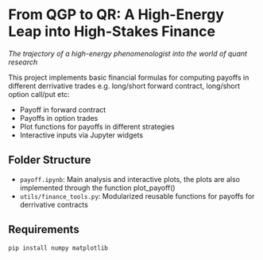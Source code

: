 # From QGP to QR: A High-Energy Leap into High-Stakes Finance

*The trajectory of a high-energy phenomenologist into the world of quant research*



This project implements basic financial formulas for computing payoffs in different derrivative trades e.g. long/short forward contract, long/short option call/put etc:

- Payoff in forward contract
- Payoffs in option trades
- Plot functions for payoffs in different strategies
- Interactive inputs via Jupyter widgets

## Folder Structure

- `payoff.ipynb`: Main analysis and interactive plots, the plots are also implemented through the function plot_payoff()
- `utils/finance_tools.py`: Modularized reusable functions for payoffs for derrivative contracts

## Requirements

```bash
pip install numpy matplotlib
```
